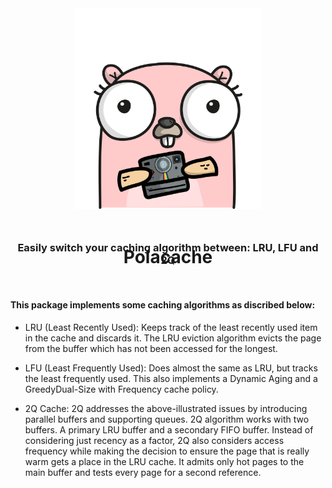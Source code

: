 <div align="center">
    <img src="./asset/polacache.png"  width="300" alt="iters" />
</div>

<br />
<div align="center">
    <h1>Polacache</h1>
</div>

<div align="center" style="margin-top: -4rem;">
    <h3>Easily switch your caching algorithm between: LRU, LFU and 2Q</h3>
</div>
<br />

#### This package implements some caching algorithms as discribed below:

- LRU (Least Recently Used): Keeps track of the least recently used item in the cache and discards it. The LRU eviction algorithm evicts the page from the buffer which has not been accessed for the longest.

- LFU (Least Frequently Used): Does almost the same as LRU, but tracks the least frequently used. This also implements a Dynamic Aging and a GreedyDual-Size with Frequency cache policy.

- 2Q Cache: 2Q addresses the above-illustrated issues by introducing parallel buffers and supporting queues. 2Q algorithm works with two buffers. A primary LRU buffer and a secondary FIFO buffer. Instead of considering just recency as a factor, 2Q also considers access frequency while making the decision to ensure the page that is really warm gets a place in the LRU cache. It admits only hot pages to the main buffer and tests every page for a second reference.

